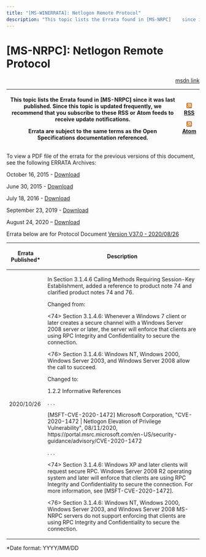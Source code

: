 ```yaml
---
title: "[MS-WINERRATA]: Netlogon Remote Protocol"
description: "This topic lists the Errata found in [MS-NRPC]    since it was last published. Since this topic is updated frequently, we    recommend that you"
---
```


# [MS-NRPC]: Netlogon Remote Protocol

<p align="right"><a href="https://msdn.microsoft.com/en-us/library/69ffd0ac-a0dd-49f2-96ad-6720441b0a93">msdn link</a></p>
<p> </p>

<table>
 <thead>
  <tr>
   <th>
   <p>This topic lists the Errata found in [MS-NRPC]
   since it was last published. Since this topic is updated frequently, we
   recommend that you subscribe to these RSS or Atom feeds to receive update
   notifications.</p>
   <p>Errata are subject to the same terms as the
   Open Specifications documentation referenced.</p>
   </th>
   <th>
   <p><img id="Picture 173" src="MS-WINERRATA_files/image001.png"><span><a href="http://blogs.msdn.com/b/protocol_content_errata/rss.aspx">RSS</a></span>
   </p>
   <p><img id="Picture 172" src="MS-WINERRATA_files/image001.png"><span><a href="http://blogs.msdn.com/b/protocol_content_errata/atom.aspx">Atom</a></span>
   </p>
   <p> </p>
   </th>
  </tr>
 </thead>
</table>

<p>To view a PDF file of the errata for the previous versions
of this document, see the following ERRATA Archives:</p>

<p>October 16, 2015 - <span><a href="http://go.microsoft.com/fwlink/?LinkID=690377">Download</a></span></p>

<p>June 30, 2015 - <span><a href="http://go.microsoft.com/fwlink/?LinkId=617579">Download</a></span></p>

<p>July 18, 2016 - <span><a href="http://go.microsoft.com/fwlink/?LinkId=822549">Download</a></span> </p>

<p>September 23, 2019 - <span><a href="https://winprotocoldoc.blob.core.windows.net/productionwindowsarchives/MS-WINERRATA/%5bMS-WINERRATA%5d-190923.pdf">Download</a></span></p>

<p>August 24, 2020 – <span><a href="https://winprotocoldoc.blob.core.windows.net/productionwindowsarchives/MS-WINERRATA/%5bMS-WINERRATA%5d-200824.pdf">Download</a></span></p>

<p>Errata below are for Protocol Document <span><a href="https://docs.microsoft.com/en-us/openspecs/windows_protocols/ms-nrpc/ff8f970f-3e37-40f7-bd4b-af7336e4792f">Version
V37.0 - 2020/08/26</a></span></p>

<table><thead>
  <tr>
   <th>
   <p>Errata Published*</p>
   </th>
   <th>
   <p>Description</p>
   </th>
  </tr>
 </thead><tbody><tr>
  <td>
  <p>2020/10/26</p>
  </td>
  <td>
  <p>In Section 3.1.4.6 Calling Methods Requiring
  Session-Key Establishment, added a reference to product note 74 and clarified
  product notes 74 and 76.</p>
  <p> </p>
  <p>Changed from:</p>
  <p>&lt;74&gt; Section 3.1.4.6: Whenever a Windows 7
  client or later creates a secure channel with a Windows Server 2008 server or
  later, the server will enforce that clients are using RPC Integrity and
  Confidentiality to secure the connection.</p>
  <p>&lt;76&gt; Section 3.1.4.6: Windows NT, Windows 2000,
  Windows Server 2003, and Windows Server 2008 allow the call to succeed.</p>
  <p> </p>
  <p>Changed to:</p>
  <p>1.2.2     Informative References</p>
  <p>. . .</p>
  <p>[MSFT-CVE-2020-1472] Microsoft Corporation,
  &quot;CVE-2020-1472 | Netlogon Elevation of Privilege Vulnerability&quot;,
  08/11/2020, https://portal.msrc.microsoft.com/en-US/security-guidance/advisory/CVE-2020-1472</p>
  <p>. . .</p>
  <p>&lt;74&gt; Section 3.1.4.6: Windows XP and later
  clients will request secure RPC. Windows Server 2008 R2 operating system and
  later will enforce that clients are using RPC Integrity and Confidentiality
  to secure the connection. For more information, see [MSFT-CVE-2020-1472].</p>
  <p> </p>
  <p>&lt;76&gt; Section 3.1.4.6: Windows NT, Windows 2000,
  Windows Server 2003, and Windows Server 2008 MS-NRPC servers do not support
  enforcing that clients are using RPC Integrity and Confidentiality to secure
  the connection.</p>
  </td>
 </tr></tbody></table>

<p>*Date format: YYYY/MM/DD</p>


                